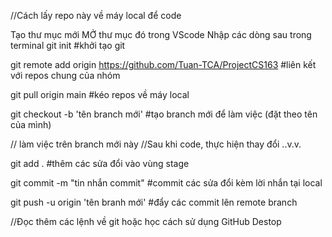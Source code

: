 //Cách lấy repo này về máy local để code

Tạo thư mục mới
MỞ thư mục đó trong VScode
Nhập các dòng sau trong terminal
git init #khởi tạo git

git remote add origin https://github.com/Tuan-TCA/ProjectCS163 #liên kết với repos chung của nhóm

git pull origin main #kéo repos về máy local

git checkout -b 'tên branch mới' #tạo branch mới để làm việc (đặt theo tên của mình)

// làm việc trên branch mới này //Sau khi code, thực hiện thay đổi ..v.v.

git add . #thêm các sửa đổi vào vùng stage

git commit -m "tin nhắn commit" #commit các sửa đổi kèm lời nhắn tại local

git push -u origin 'tên branh mới' #đẩy các commit lên remote branch

//Đọc thêm các lệnh về git hoặc học cách sử dụng GitHub Destop